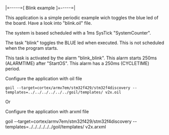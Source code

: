 |=-----=[ Blink example ]=-----=|

This application is a simple periodic example wich toggles the blue led of the board.
Have a look into "blink.oil" file.

The system is based scheduled with a 1ms SysTick "SystemCounter".

The task "blink" toggles the BLUE led when executed.
This is not scheduled when the program starts.

This task is activated by the alarm "blink_blink".
This alarm starts 250ms (ALARMTIME) after "StartOS".
This alarm has a 250ms (CYCLETIME) period.

Configure the application with oil file

`
goil --target=cortex/armv7em/stm32f429/stm32f4discovery --templates=../../../../../../goil/templates/ v2x.oil
`

Or

Configure the application with arxml file

goil --target=cortex/armv7em/stm32f429/stm32f4discovery --templates=../../../../../../goil/templates/ v2x.arxml